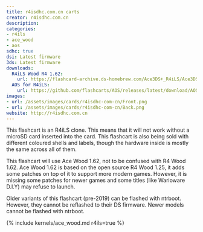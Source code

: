 ```yaml
---
title: r4isdhc.com.cn carts
creator: r4isdhc.com.cn
description:
categories:
- r4ils
- ace_wood
- aos
sdhc: true
dsi: Latest firmware
3ds: Latest firmware
downloads:
  R4iLS Wood R4 1.62:
    url: https://flashcard-archive.ds-homebrew.com/Ace3DS+_R4iLS/Ace3DS+_R4iLS_Wood_R4_1.62.zip
  AOS for R4iLS:
    url: https://github.com/flashcarts/AOS/releases/latest/download/AOS_R4iLS.zip
images:
- url: /assets/images/cards/r4isdhc-com-cn/Front.png
- url: /assets/images/cards/r4isdhc-com-cn/Back.png
website: http://r4isdhc.com.cn
---
```


This flashcart is an R4iLS clone. This means that it will not work without a microSD card inserted into the card. This flashcart is also being sold with different coloured shells and labels, though the hardware inside is mostly the same across all of them.

This flashcart will use Ace Wood 1.62, not to be confused with R4 Wood 1.62. Ace Wood 1.62 is based on the open source R4 Wood 1.25, it adds some patches on top of it to support more modern games. However, it is missing some patches for newer games and some titles (like Warioware D.I.Y) may refuse to launch.

Older variants of this flashcart (pre-2019) can be flashed with ntrboot. However, they cannot be reflashed to their DS firmware. Newer models cannot be flashed with ntrboot.

{% include kernels/ace_wood.md r4ils=true %}
